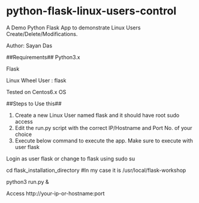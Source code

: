 # python-flask-linux-users-control
A Demo Python Flask App to demonstrate Linux Users Create/Delete/Modifications.

Author: Sayan Das

##Requirements##
Python3.x

Flask

Linux Wheel User : flask

Tested on Centos6.x OS

##Steps to Use this##
1. Create a new Linux User named flask and it should have root sudo access
2. Edit the run.py script with the correct IP/Hostname and Port No. of your choice
3. Execute below command to execute the app. Make sure to execute with user flask

Login as user flask or change to flask using sudo su

cd flask_installation_directory  #In my case it is /usr/local/flask-workshop

python3 run.py &

Access http://your-ip-or-hostname:port


